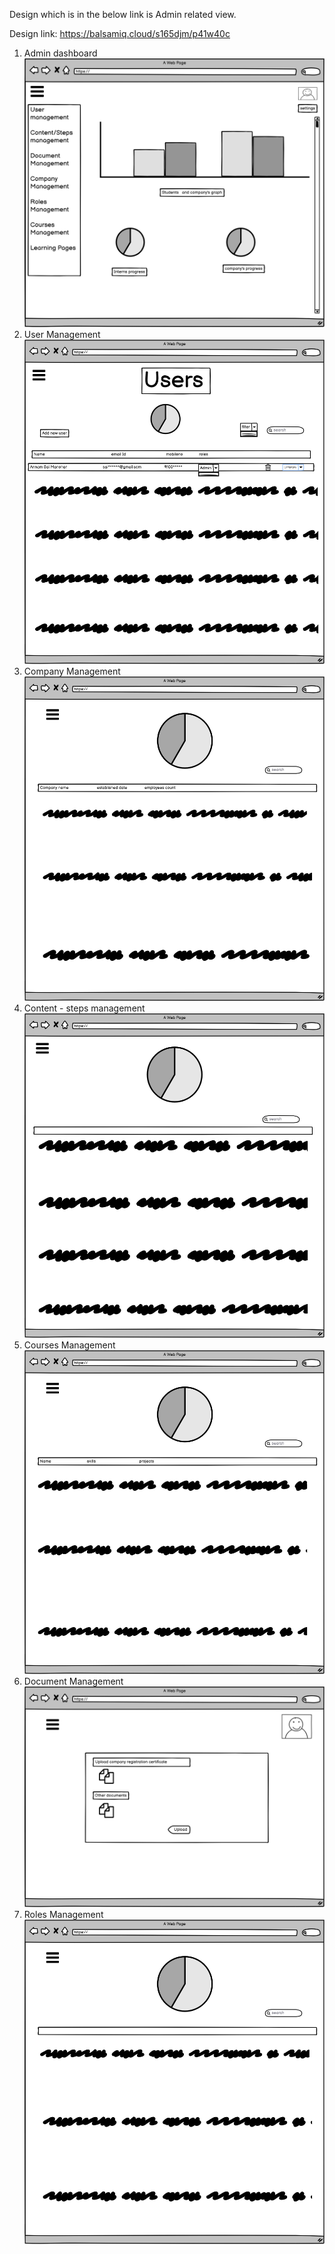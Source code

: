 Design which is in the below link is Admin related view.

Design link: https://balsamiq.cloud/s165djm/p41w40c 

1. Admin dashboard  
   ![Admin dashboard](design_admin/admin_dashboard.png)
2. User Management  
   ![User Management](design_admin/user_management.png)
3. Company Management  
   ![Company Management](design_admin/company_management.png)
4. Content - steps management  
   ![Content Steps management](design_admin/content_steps_management.png)
5. Courses Management  
   ![Courses Management](design_admin/courses_management.png)
6. Document Management  
   ![Document Management](design_admin/document_management.png)
7. Roles Management  
   ![Roles Management](design_admin/roles_management.png)
